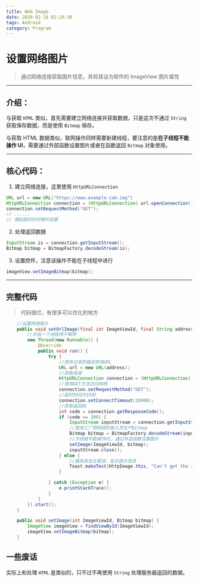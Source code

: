```yaml
---
title: Web Image
date: 2020-02-16 01:24:30
tags: Android
category: Program
---
```


# 设置网络图片

> 通过网络连接获取图片信息，并将其设为软件的 ImageView 图片属性

---

## 介绍：

与获取 `HTML` 类似，首先需要建立网络连接并获取数据，只是这次不通过 `String` 获取保存数据，而是使用 `Bitmap` 保存。

与获取 HTML 数据类似，联网操作同样需要新建线程，要注意的是**在子线程不能操作 UI**，需要通过外部函数设置图片或者在函数返回 `Bitmap` 对象使用。

---

## 核心代码：

1. 建立网络连接，这里使用 `HttpURLConnection`

```java
URL url = new URL("https://www.example.com.img")
HttpURLConnection connection = (HttpURLConnection) url.openConnection();
connection.setRequestMethod("GET");
// ......
// 诸如超时时间等的设置
```

2. 处理返回数据

```java
InputStream is = connection.getInputStream();
Bitmap bitmap = BitmapFactory.decodeStream(is);
```

3. 设置控件，注意该操作不能在子线程中进行

```java
imageView.setImageBitmap(bitmap);
```

---

## 完整代码

> 代码很烂，有很多可以优化的地方

```java
    //设置网络图片
    public void setUrlImage(final int ImageViewId, final String address) {
        //开启一个线程用于联网
        new Thread(new Runnable() {
            @Override
            public void run() {
                try {
                    //把传过来的路径转成URL
                    URL url = new URL(address);
                    //获取连接
                    HttpURLConnection connection = (HttpURLConnection) url.openConnection();
                    //使用GET方法访问网络
                    connection.setRequestMethod("GET");
                    //超时时间为10秒
                    connection.setConnectTimeout(10000);
                    //获取返回码
                    int code = connection.getResponseCode();
                    if (code == 200) {
                        InputStream inputStream = connection.getInputStream();
                        //使用工厂把网络的输入流生产Bitmap
                        Bitmap bitmap = BitmapFactory.decodeStream(inputStream);
                        //子线程不能操作UI，通过外部函数设置图片
                        setImage(ImageViewId, bitmap);
                        inputStream.close();
                    } else {
                        //服务启发生错误，显示提示信息
                        Toast.makeText(HttpImage.this, "Can't get the image from Internet.", Toast.LENGTH_SHORT).show();
                    }

                } catch (Exception e) {
                    e.printStackTrace();
                }
            }
        }).start();
    }

    public void setImage(int ImageViewId, Bitmap bitmap) {
        ImageView imageView = findViewById(ImageViewId);
        imageView.setImageBitmap(bitmap);
    }
```

## 一些废话

实际上和处理 `HTML` 是类似的，只不过不再使用 `String` 处理服务器返回的数据。
